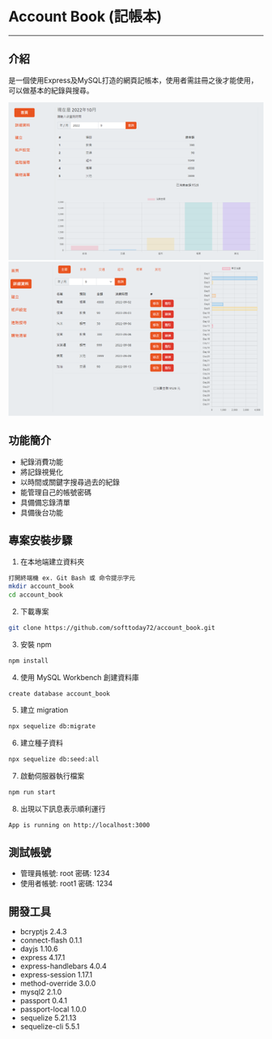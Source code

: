 # Account Book (記帳本)
***


## __介紹__
是一個使用Express及MySQL打造的網頁記帳本，使用者需註冊之後才能使用，可以做基本的紀錄與搜尋。

<img src="./img/index.PNG" width="800"><br>
<img src="./img/detail.PNG" width="800"><br>

## __功能簡介__ 

* 紀錄消費功能
* 將記錄視覺化
* 以時間或關鍵字搜尋過去的紀錄
* 能管理自己的帳號密碼
* 具備備忘錄清單
* 具備後台功能

## __專案安裝步驟__

1. 在本地端建立資料夾
```bash
打開終端機 ex. Git Bash 或 命令提示字元
mkdir account_book
cd account_book
```
2. 下載專案
```bash
git clone https://github.com/softtoday72/account_book.git
```
3. 安裝 npm 
```bash
npm install
```
4. 使用 MySQL Workbench 創建資料庫
```
create database account_book
```
5. 建立 migration
```bash
npx sequelize db:migrate
```
6. 建立種子資料
```bash
npx sequelize db:seed:all
```
7. 啟動伺服器執行檔案
```bash
npm run start
```
8. 出現以下訊息表示順利運行
```bash
App is running on http://localhost:3000
```

## __測試帳號__
* 管理員帳號: root  密碼: 1234 
* 使用者帳號: root1 密碼: 1234

## __開發工具__

* bcryptjs 2.4.3
* connect-flash 0.1.1
* dayjs 1.10.6
* express 4.17.1
* express-handlebars 4.0.4
* express-session 1.17.1
* method-override 3.0.0
* mysql2 2.1.0
* passport 0.4.1
* passport-local 1.0.0
* sequelize 5.21.13
* sequelize-cli 5.5.1
